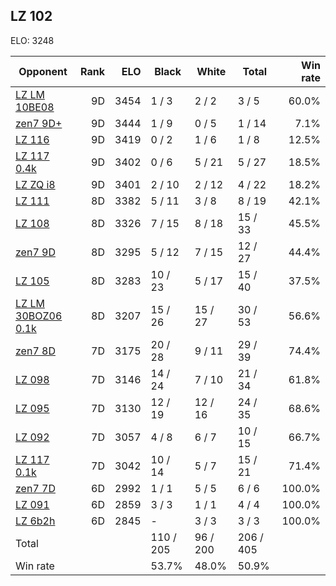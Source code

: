 ## LZ 102 ##

ELO: 3248

Opponent | Rank | ELO | Black | White | Total | Win rate
---------|-----:|----:|-------|-------|-------|-------:
[LZ LM 10BE08](LZ%20LM%2010BE08.md) | 9D | 3454 | 1 / 3 | 2 / 2 | 3 / 5 | 60.0%
[zen7 9D+](zen7%209D+.md) | 9D | 3444 | 1 / 9 | 0 / 5 | 1 / 14 | 7.1%
[LZ 116](LZ%20116.md) | 9D | 3419 | 0 / 2 | 1 / 6 | 1 / 8 | 12.5%
[LZ 117 0.4k](LZ%20117%200.4k.md) | 9D | 3402 | 0 / 6 | 5 / 21 | 5 / 27 | 18.5%
[LZ ZQ i8](LZ%20ZQ%20i8.md) | 9D | 3401 | 2 / 10 | 2 / 12 | 4 / 22 | 18.2%
[LZ 111](LZ%20111.md) | 8D | 3382 | 5 / 11 | 3 / 8 | 8 / 19 | 42.1%
[LZ 108](LZ%20108.md) | 8D | 3326 | 7 / 15 | 8 / 18 | 15 / 33 | 45.5%
[zen7 9D](zen7%209D.md) | 8D | 3295 | 5 / 12 | 7 / 15 | 12 / 27 | 44.4%
[LZ 105](LZ%20105.md) | 8D | 3283 | 10 / 23 | 5 / 17 | 15 / 40 | 37.5%
[LZ LM 30BOZ06 0.1k](LZ%20LM%2030BOZ06%200.1k.md) | 8D | 3207 | 15 / 26 | 15 / 27 | 30 / 53 | 56.6%
[zen7 8D](zen7%208D.md) | 7D | 3175 | 20 / 28 | 9 / 11 | 29 / 39 | 74.4%
[LZ 098](LZ%20098.md) | 7D | 3146 | 14 / 24 | 7 / 10 | 21 / 34 | 61.8%
[LZ 095](LZ%20095.md) | 7D | 3130 | 12 / 19 | 12 / 16 | 24 / 35 | 68.6%
[LZ 092](LZ%20092.md) | 7D | 3057 | 4 / 8 | 6 / 7 | 10 / 15 | 66.7%
[LZ 117 0.1k](LZ%20117%200.1k.md) | 7D | 3042 | 10 / 14 | 5 / 7 | 15 / 21 | 71.4%
[zen7 7D](zen7%207D.md) | 6D | 2992 | 1 / 1 | 5 / 5 | 6 / 6 | 100.0%
[LZ 091](LZ%20091.md) | 6D | 2859 | 3 / 3 | 1 / 1 | 4 / 4 | 100.0%
[LZ 6b2h](LZ%206b2h.md) | 6D | 2845 | - | 3 / 3 | 3 / 3 | 100.0%
Total | | | 110 / 205 | 96 / 200 | 206 / 405 | 
Win rate| | | 53.7% | 48.0% | 50.9% | 
